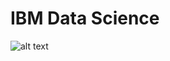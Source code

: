 # IBM Data Science
![alt text](https://github.com/ruslanmv/IBM_Capstone_Project/raw/master/Data%20Science%20Professional%20Certificate.jpg?raw=true)


